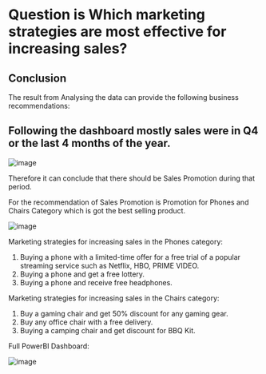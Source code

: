 # Question is Which marketing strategies are most effective for increasing sales?

## Conclusion

The result from Analysing the data can provide the following business recommendations:

## Following the dashboard mostly sales were in Q4 or the last 4 months of the year.

![image](https://user-images.githubusercontent.com/128878040/234517279-04d71c43-19ce-4f37-b9fd-1a54c9b792ab.png)

Therefore it can conclude that there should be Sales Promotion during that period.

For the recommendation of Sales Promotion is Promotion for Phones and Chairs Category which is got the best selling product.

![image](https://user-images.githubusercontent.com/128878040/234517437-ef261418-5130-4e5e-b361-3745f997e880.png)

Marketing strategies for increasing sales in the Phones category: 
1. Buying a phone with a limited-time offer for a free trial of a popular streaming service such as Netflix, HBO, PRIME VIDEO.
2. Buying a phone and get a free lottery.
3. Buying a phone and receive free headphones.

Marketing strategies for increasing sales in the Chairs category:
1. Buy a gaming chair and get 50% discount for any gaming gear.
2. Buy any office chair with a free delivery.
3. Buying a camping chair and get discount for BBQ Kit. 


Full PowerBI Dashboard:

![image](https://user-images.githubusercontent.com/128878040/234518338-cb3c6ba2-7290-46da-bb3d-bfc598c0b4a9.png)
